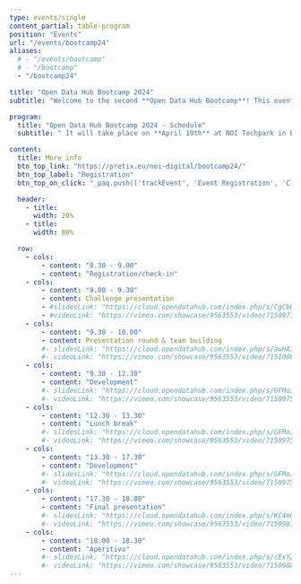 ```yaml
---
type: events/single
content_partial: table-program
position: "Events"
url: "/events/bootcamp24"
aliases:
  # - "/events/bootcamp"
  # - "/bootcamp"
  - "/bootcamp24"

title: "Open Data Hub Bootcamp 2024"
subtitle: "Welcome to the second **Open Data Hub Bootcamp**! This event will be an initiative organized by the Open Data Hub team in collaborazion with the faculty of Computer Science of the Free University of Bolzano, to provide an opportunity for the Open Data Hub **community**, the students and anyone who wants to join, to develop or enhance the Open Data Hub together with the Open Data Hub core team following the latest trend of learning by doing. Whether you are a _developer, creator, designer, data expert, entrepreneur, tech geek or just someone who loves coding_, we encourage you to get involved in the next editions of the event!"

program:
  title: "Open Data Hub Bootcamp 2024 - Schedule"
  subtitle: " It will take place on **April 19th** at NOI Techpark in Bolzano/Bozen, Italy. Participants will work in teams during one day, collaborating, communicating, learning from each other, and sharing best practice methodologies. The focus will be on solving real-world business challenges, with three teams collaborating throughout the program. The event will be held in English. Participation will be free of charge."

content:
  title: More info
  btn_top_link: "https://pretix.eu/noi-digital/bootcamp24/"
  btn_top_label: "Registration"
  btn_top_on_click: "_paq.push(['trackEvent', 'Event Registration', 'Click', 'Open Data Hub Bootcamp']);"

  header:
    - title: 
      width: 20%
    - title: 
      width: 80%

  row:
    - cols:
        - content: "8.30 - 9.00"
        - content: "Registration/check-in"
    - cols:
        - content: "9.00 - 9.30"
        - content: Challenge presentation
        - #slidesLink: "https://cloud.opendatahub.com/index.php/s/CgCbK2eGZexxiBA"
        - #videoLink: "https://vimeo.com/showcase/9563553/video/715097183"
    - cols:
        - content: "9.30 - 10.00"
        - content: Presentation round & team building
        #- slidesLink: "https://cloud.opendatahub.com/index.php/s/awHA7adeY7MNRpP"
        #- videoLink: "https://vimeo.com/showcase/9563553/video/715100887"
    - cols:
        - content: "9.30 - 12.30"
        - content: "Development"
        #- slidesLink: "https://cloud.opendatahub.com/index.php/s/GFMoJJat538WZkd"
        #- videoLink: "https://vimeo.com/showcase/9563553/video/715097586"
    - cols:
        - content: "12.30 - 13.30"
        - content: "Lunch break"
        #- slidesLink: "https://cloud.opendatahub.com/index.php/s/GFMoJJat538WZkd"
        #- videoLink: "https://vimeo.com/showcase/9563553/video/715097586"
    - cols:
        - content: "13.30 - 17.30"
        - content: "Development"
        #- slidesLink: "https://cloud.opendatahub.com/index.php/s/GFMoJJat538WZkd"
        #- videoLink: "https://vimeo.com/showcase/9563553/video/715097586"
    - cols:
        - content: "17.30 - 18.00"
        - content: "Final presentation"
        #- slidesLink: "https://cloud.opendatahub.com/index.php/s/KC4mQy4S3agGSBf"
        #- videoLink: "https://vimeo.com/showcase/9563553/video/715098141"
    - cols:
        - content: "18.00 - 18.30"
        - content: "Aperitivo"
        #- slidesLink: "https://cloud.opendatahub.com/index.php/s/cExYZ5DyW23Fswi"
        #- videoLink: "https://vimeo.com/showcase/9563553/video/715098854"
---
```

